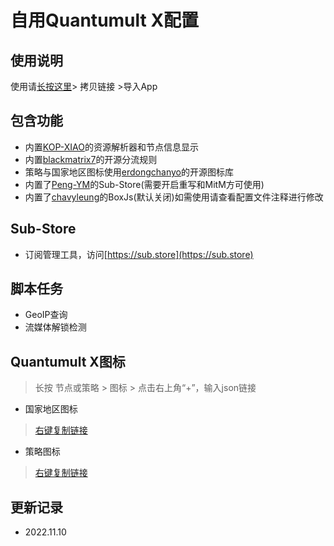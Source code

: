 # 自用Quantumult X配置
## 使用说明
使用请[长按这里](https://raw.githubusercontent.com/fanmingming/QX-Config/main/QuantumultX.conf)> 拷贝链接 >导入App
## 包含功能
- 内置[KOP-XIAO](https://github.com/KOP-XIAO)的资源解析器和节点信息显示
- 内置[blackmatrix7](https://github.com/blackmatrix7)的开源分流规则
- 策略与国家地区图标使用[erdongchanyo](https://github.com/erdongchanyo)的开源图标库
- 内置了[Peng-YM](https://github.com/Peng-YM)的Sub-Store(需要开启重写和MitM方可使用)
- 内置了[chavyleung](https://github.com/chavyleung)的BoxJs(默认关闭)如需使用请查看配置文件注释进行修改
## Sub-Store
- 订阅管理工具，访问[https://sub.store](https://sub.store)
## 脚本任务
- GeoIP查询
- 流媒体解锁检测
## Quantumult X图标
> 长按 节点或策略 > 图标 > 点击右上角“+”，输入json链接
- 国家地区图标
> [右键复制链接](https://raw.githubusercontent.com/fanmingming/QX-Config/main/country-icon.json)
- 策略图标
> [右键复制链接](https://raw.githubusercontent.com/fanmingming/QX-Config/main/filter-icon.json)
## 更新记录
- 2022.11.10
